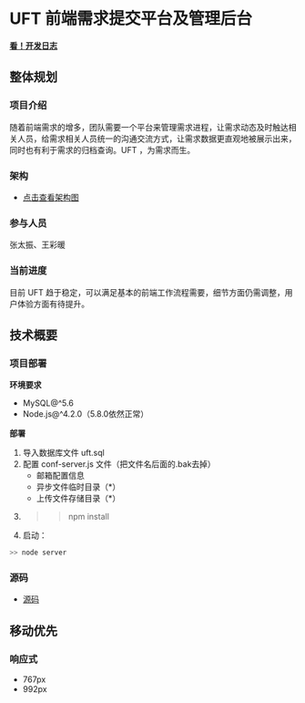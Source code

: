 # UFT 前端需求提交平台及管理后台

**[看！开发日志](https://github.com/o2team/UFT/wiki/%E5%BC%80%E5%8F%91%E6%97%A5%E5%BF%97)**

## 整体规划

### 项目介绍

随着前端需求的增多，团队需要一个平台来管理需求进程，让需求动态及时触达相关人员，给需求相关人员统一的沟通交流方式，让需求数据更直观地被展示出来，同时也有利于需求的归档查询。UFT ，为需求而生。

### 架构

* [点击查看架构图](http://naotu.baidu.com/file/15371b9a7691fbd529d6cb8d744ba7e7?token=55e245a819077ea9)

### 参与人员

张太振、王彩暖

### 当前进度

目前 UFT 趋于稳定，可以满足基本的前端工作流程需要，细节方面仍需调整，用户体验方面有待提升。

## 技术概要

### 项目部署

**环境要求**

- MySQL@^5.6
- Node.js@^4.2.0（5.8.0依然正常）

**部署**

1. 导入数据库文件 uft.sql
2. 配置 conf-server.js 文件（把文件名后面的.bak去掉）
	* 邮箱配置信息
	* 异步文件临时目录（*）
	* 上传文件存储目录（*）
3. >> npm install
4. 启动：

  ``` bash
  >> node server
  ```

### 源码

* [源码](https://github.com/o2team/UFT)

## 移动优先

### 响应式

* 767px
* 992px